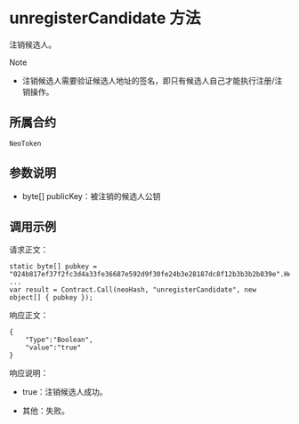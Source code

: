# unregisterCandidate 方法

注销候选人。

> [!Note]
>
> - 注销候选人需要验证候选人地址的签名，即只有候选人自己才能执行注册/注销操作。

## 所属合约

	NeoToken

## 参数说明

- byte[] publicKey：被注销的候选人公钥

## 调用示例

请求正文：

```
static byte[] pubkey = "024b817ef37f2fc3d4a33fe36687e592d9f30fe24b3e28187dc8f12b3b3b2b839e".HexToBytes();
...
var result = Contract.Call(neoHash, "unregisterCandidate", new object[] { pubkey });
```

响应正文：

```
{
	"Type":"Boolean",
	"value":"true"
}
```

响应说明：

- true：注销候选人成功。

- 其他：失败。
